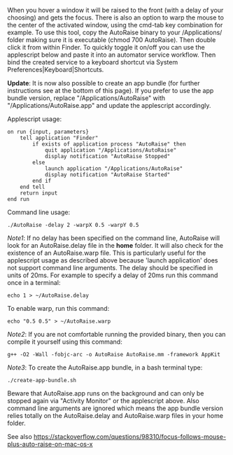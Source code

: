 When you hover a window it will be raised to the front (with a delay of your choosing) and gets the focus. There is
also an option to warp the mouse to the center of the activated window, using the cmd-tab key combination for example.
To use this tool, copy the AutoRaise binary to your /Applications/ folder making sure it is executable (chmod 700
AutoRaise). Then double click it from within Finder. To quickly toggle it on/off you can use the applescript below
and paste it into an automator service workflow. Then bind the created service to a keyboard shortcut via System
Preferences|Keyboard|Shortcuts.

**Update**: It is now also possible to create an app bundle (for further instructions see at the bottom of this page).
If you prefer to use the app bundle version, replace "/Applications/AutoRaise" with "/Applications/AutoRaise.app"
and update the applescript accordingly.

Applescript usage:

    on run {input, parameters}
        tell application "Finder"
            if exists of application process "AutoRaise" then
                quit application "/Applications/AutoRaise"
                display notification "AutoRaise Stopped"
            else
                launch application "/Applications/AutoRaise"
                display notification "AutoRaise Started"
            end if
        end tell
        return input
    end run

Command line usage:

    ./AutoRaise -delay 2 -warpX 0.5 -warpY 0.5

*Note1*: If no delay has been specified on the command line, AutoRaise will look for an AutoRaise.delay file in the
**home** folder. It will also check for the existence of an AutoRaise.warp file. This is particularly useful for the
applescript usage as described above because 'launch application' does not support command line arguments. The delay
should be specified in units of 20ms. For example to specify a delay of 20ms run this command once in a terminal:

    echo 1 > ~/AutoRaise.delay

To enable warp, run this command:

    echo "0.5 0.5" > ~/AutoRaise.warp

*Note2*: If you are not comfortable running the provided binary, then you can compile it yourself using this command:

    g++ -O2 -Wall -fobjc-arc -o AutoRaise AutoRaise.mm -framework AppKit

*Note3*: To create the AutoRaise.app bundle, in a bash terminal type:

    ./create-app-bundle.sh

Beware that AutoRaise.app runs on the background and can only be stopped again via "Activity Monitor" or the applescript
above. Also command line arguments are ignored which means the app bundle version relies totally on the AutoRaise.delay
and AutoRaise.warp files in your home folder.

See also https://stackoverflow.com/questions/98310/focus-follows-mouse-plus-auto-raise-on-mac-os-x
